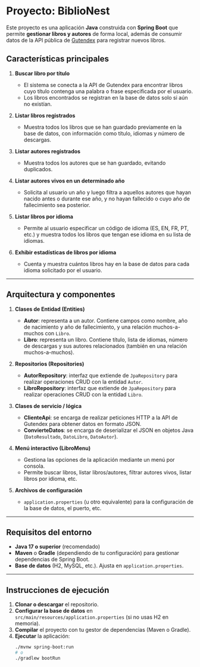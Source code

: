 # Proyecto: BiblioNest
Este proyecto es una aplicación **Java** construida con **Spring Boot** que permite **gestionar libros y autores** de forma local, además de consumir datos de la API pública de [Gutendex](https://gutendex.com/) para registrar nuevos libros.

## Características principales

1. **Buscar libro por título**
    - El sistema se conecta a la API de Gutendex para encontrar libros cuyo título contenga una palabra o frase especificada por el usuario.
    - Los libros encontrados se registran en la base de datos solo si aún no existían.

2. **Listar libros registrados**
    - Muestra todos los libros que se han guardado previamente en la base de datos, con información como título, idiomas y número de descargas.

3. **Listar autores registrados**
    - Muestra todos los autores que se han guardado, evitando duplicados.

4. **Listar autores vivos en un determinado año**
    - Solicita al usuario un año y luego filtra a aquellos autores que hayan nacido antes o durante ese año, y no hayan fallecido o cuyo año de fallecimiento sea posterior.

5. **Listar libros por idioma**
    - Permite al usuario especificar un código de idioma (ES, EN, FR, PT, etc.) y muestra todos los libros que tengan ese idioma en su lista de idiomas.

6. **Exhibir estadísticas de libros por idioma**
    - Cuenta y muestra cuántos libros hay en la base de datos para cada idioma solicitado por el usuario.

---

## Arquitectura y componentes

1. **Clases de Entidad (Entities)**
    - **Autor**: representa a un autor. Contiene campos como nombre, año de nacimiento y año de fallecimiento, y una relación muchos-a-muchos con `Libro`.
    - **Libro**: representa un libro. Contiene título, lista de idiomas, número de descargas y sus autores relacionados (también en una relación muchos-a-muchos).

2. **Repositorios (Repositories)**
    - **AutorRepository**: interfaz que extiende de `JpaRepository` para realizar operaciones CRUD con la entidad `Autor`.
    - **LibroRepository**: interfaz que extiende de `JpaRepository` para realizar operaciones CRUD con la entidad `Libro`.

3. **Clases de servicio / lógica**
    - **ClienteApi**: se encarga de realizar peticiones HTTP a la API de Gutendex para obtener datos en formato JSON.
    - **ConvierteDatos**: se encarga de deserializar el JSON en objetos Java (`DatoResultado`, `DatoLibro`, `DatoAutor`).

4. **Menú interactivo (LibroMenu)**
    - Gestiona las opciones de la aplicación mediante un menú por consola.
    - Permite buscar libros, listar libros/autores, filtrar autores vivos, listar libros por idioma, etc.

5. **Archivos de configuración**
    - `application.properties` (u otro equivalente) para la configuración de la base de datos, el puerto, etc.

---

## Requisitos del entorno

- **Java 17 o superior** (recomendado)
- **Maven** o **Gradle** (dependiendo de tu configuración) para gestionar dependencias de Spring Boot.
- **Base de datos** (H2, MySQL, etc.). Ajusta en `application.properties`.

---

## Instrucciones de ejecución

1. **Clonar o descargar** el repositorio.
2. **Configurar la base de datos** en `src/main/resources/application.properties` (si no usas H2 en memoria).
3. **Compilar** el proyecto con tu gestor de dependencias (Maven o Gradle).
4. **Ejecutar** la aplicación:
   ```bash
   ./mvnw spring-boot:run
   # o
   ./gradlew bootRun
    ```






